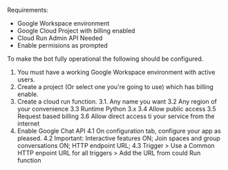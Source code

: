 Requirements:
- Google Workspace environment
- Google Cloud Project with billing enabled
- Cloud Run Admin API Needed
- Enable permisions as prompted


To make the bot fully operational the following should be configured.
1. You must have a working Google Workspace environment with active users.
2. Create a project (Or select one you're going to use) which has billing enable.
3. Create a cloud run function.
          3.1. Any name you want
          3.2 Any region of your convenience
          3.3 Runtime Python 3.x
          3.4 Allow public access
          3.5 Request based billing
          3.6 Allow direct access ti your service from the internet
4. Enable Google Chat API
          4.1 On configuration tab, configure your app as pleased.
          4.2 Important: Interactive features ON; Join spaces and group conversations ON; HTTP endpoint URL;
          4.3 Trigger > Use a Common HTTP enpoint URL for all triggers > Add the URL from could Run function
